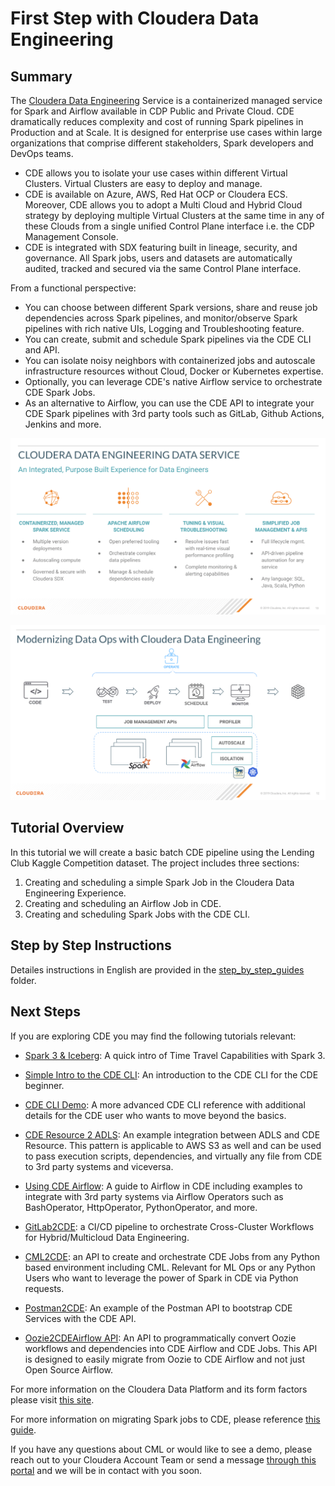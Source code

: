# First Step with Cloudera Data Engineering

## Summary

 The [Cloudera Data Engineering](https://docs.cloudera.com/data-engineering/cloud/index.html) Service is a containerized managed service for Spark and Airflow available in CDP Public and Private Cloud. CDE dramatically reduces complexity and cost of running Spark pipelines in Production and at Scale. It is designed for enterprise use cases within large organizations that comprise different stakeholders, Spark developers and DevOps teams.   

* CDE allows you to isolate your use cases within different Virtual Clusters. Virtual Clusters are easy to deploy and manage.
* CDE is available on Azure, AWS, Red Hat OCP or Cloudera ECS. Moreover, CDE allows you to adopt a Multi Cloud and Hybrid Cloud strategy by deploying multiple Virtual Clusters at the same time in any of these Clouds from a single unified Control Plane interface i.e. the CDP Management Console.
* CDE is integrated with SDX featuring built in lineage, security, and governance. All Spark jobs, users and datasets are automatically audited, tracked and secured via the same Control Plane interface.

From a functional perspective:

* You can choose between different Spark versions, share and reuse job dependencies across Spark pipelines, and monitor/observe Spark pipelines with rich native UIs, Logging and Troubleshooting feature.  
* You can create, submit and schedule Spark pipelines via the CDE CLI and API.
* You can isolate noisy neighbors with containerized jobs and autoscale infrastructure resources without Cloud, Docker or Kubernetes expertise.
* Optionally, you can leverage CDE's native Airflow service to orchestrate CDE Spark Jobs.
* As an alternative to Airflow, you can use the CDE API to integrate your CDE Spark pipelines with 3rd party tools such as GitLab, Github Actions, Jenkins and more.

![alt text](img/cde_arch.png)

![alt text](img/cde_tools.png)


## Tutorial Overview

In this tutorial we will create a basic batch CDE pipeline using the Lending Club Kaggle Competition dataset. The project includes three sections:

1. Creating and scheduling a simple Spark Job in the Cloudera Data Engineering Experience.
2. Creating and scheduling an Airflow Job in CDE.
3. Creating and scheduling Spark Jobs with the CDE CLI.


## Step by Step Instructions

Detailes instructions in English are provided in the [step_by_step_guides](https://github.com/pdefusco/CDE_First_Step/tree/CDE-workshop-updates/step_by_step_guides) folder.


## Next Steps

If you are exploring CDE you may find the following tutorials relevant:

* [Spark 3 & Iceberg](https://github.com/pdefusco/Spark3_Iceberg_CML): A quick intro of Time Travel Capabilities with Spark 3.

* [Simple Intro to the CDE CLI](https://github.com/pdefusco/CDE_CLI_Simple): An introduction to the CDE CLI for the CDE beginner.

* [CDE CLI Demo](https://github.com/pdefusco/CDE_CLI_demo): A more advanced CDE CLI reference with additional details for the CDE user who wants to move beyond the basics.

* [CDE Resource 2 ADLS](https://github.com/pdefusco/CDEResource2ADLS): An example integration between ADLS and CDE Resource. This pattern is applicable to AWS S3 as well and can be used to pass execution scripts, dependencies, and virtually any file from CDE to 3rd party systems and viceversa.

* [Using CDE Airflow](https://github.com/pdefusco/Using_CDE_Airflow): A guide to Airflow in CDE including examples to integrate with 3rd party systems via Airflow Operators such as BashOperator, HttpOperator, PythonOperator, and more.

* [GitLab2CDE](https://github.com/pdefusco/Gitlab2CDE): a CI/CD pipeline to orchestrate Cross-Cluster Workflows for Hybrid/Multicloud Data Engineering.

* [CML2CDE](https://github.com/pdefusco/cml2cde_api_example): an API to create and orchestrate CDE Jobs from any Python based environment including CML. Relevant for ML Ops or any Python Users who want to leverage the power of Spark in CDE via Python requests.

* [Postman2CDE](https://github.com/pdefusco/Postman2CDE): An example of the Postman API to bootstrap CDE Services with the CDE API.

* [Oozie2CDEAirflow API](https://github.com/pdefusco/Oozie2CDE_Migration): An API to programmatically convert Oozie workflows and dependencies into CDE Airflow and CDE Jobs. This API is designed to easily migrate from Oozie to CDE Airflow and not just Open Source Airflow.

For more information on the Cloudera Data Platform and its form factors please visit [this site](https://docs.cloudera.com/).

For more information on migrating Spark jobs to CDE, please reference [this guide](https://docs.cloudera.com/cdp-private-cloud-upgrade/latest/cdppvc-data-migration-spark/topics/cdp-migration-spark-cdp-cde.html).

If you have any questions about CML or would like to see a demo, please reach out to your Cloudera Account Team or send a message [through this portal](https://www.cloudera.com/contact-sales.html) and we will be in contact with you soon.

